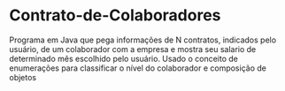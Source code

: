 # Contrato-de-Colaboradores
Programa em Java que pega informações de N contratos, indicados pelo usuário, de um colaborador com a empresa e mostra seu salario de determinado mês escolhido pelo usuário.
Usado o conceito de enumerações para classificar o nível do colaborador e composição de objetos
